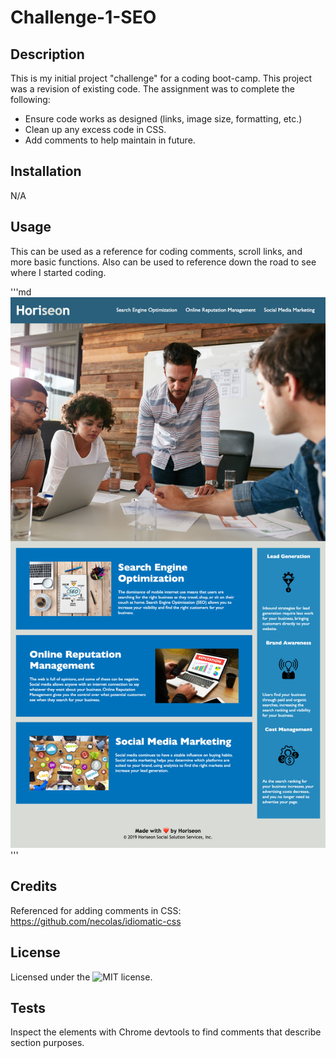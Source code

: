 # Challenge-1-SEO

## Description

This is my initial project "challenge" for a coding boot-camp. This project was a revision of existing code. The assignment was to complete the following: 

- Ensure code works as designed (links, image size, formatting, etc.)
- Clean up any excess code in CSS. 
- Add comments to help maintain in future. 

## Installation

N/A

## Usage

This can be used as a reference for coding comments, scroll links, and more basic functions. Also can be used to reference down the road to see where I started coding. 

'''md
![Horiseon screenshot](./Develop/assets/images/horiseon-screenshot.png)
'''

## Credits

Referenced for adding comments in CSS: https://github.com/necolas/idiomatic-css

## License

Licensed under the ![MIT](./LICENSE) license.

## Tests

Inspect the elements with Chrome devtools to find comments that describe section purposes. 